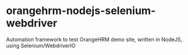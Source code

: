 # orangehrm-nodejs-selenium-webdriver
Automation framework to test OrangeHRM demo site, written in NodeJS, using Selenium/WebdriverIO
